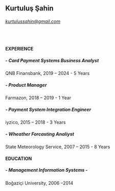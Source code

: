 ## Kurtuluş Şahin
###### kurtulussahin@gmail.com
<br />

#### EXPERIENCE

  ##### - Card Payment Systems Business Analyst 
  QNB Finansbank, 2019 – 2024 - 5 Years


  ##### - Product Manager 
  Farmazon, 2018 – 2019 - 1 Year


  ##### - Payment System Integration Engineer 
  iyzico, 2015 – 2018 - 3 Years


  ##### - Wheather Forcasting Analiyst 
  State Meteorology Service, 2007 – 2015 - 8 Years


#### EDUCATION	

  ##### - Management Information Systems - 
  Boğaziçi University, 2006 –2014

